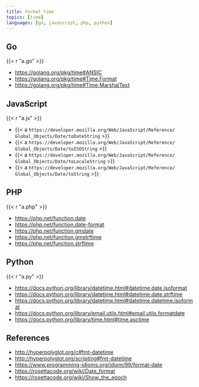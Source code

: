```yaml
---
title: Format time
topics: [time]
languages: [go, javascript, php, python]
---
```


## Go

{{< r "a.go" >}}

- <https://golang.org/pkg/time#ANSIC>
- <https://golang.org/pkg/time#Time.Format>
- <https://golang.org/pkg/time#Time.MarshalText>

## JavaScript

{{< r "a.js" >}}

- {{< a `https://developer.mozilla.org/Web/JavaScript/Reference/
   Global_Objects/Date/toDateString` >}}
- {{< a `https://developer.mozilla.org/Web/JavaScript/Reference/
   Global_Objects/Date/toISOString` >}}
- {{< a `https://developer.mozilla.org/Web/JavaScript/Reference/
   Global_Objects/Date/toLocaleString` >}}
- {{< a `https://developer.mozilla.org/Web/JavaScript/Reference/
   Global_Objects/Date/toString` >}}

## PHP

{{< r "a.php" >}}

- <https://php.net/function.date>
- <https://php.net/function.date-format>
- <https://php.net/function.gmdate>
- <https://php.net/function.gmstrftime>
- <https://php.net/function.strftime>

## Python

{{< r "a.py" >}}

- <https://docs.python.org/library/datetime.html#datetime.date.isoformat>
- <https://docs.python.org/library/datetime.html#datetime.date.strftime>
- <https://docs.python.org/library/datetime.html#datetime.datetime.isoformat>
- <https://docs.python.org/library/email.utils.html#email.utils.formatdate>
- <https://docs.python.org/library/time.html#time.asctime>

## References

- <http://hyperpolyglot.org/c#fmt-datetime>
- <http://hyperpolyglot.org/scripting#fmt-datetime>
- <https://www.programming-idioms.org/idiom/99/format-date>
- <https://rosettacode.org/wiki/Date_format>
- <https://rosettacode.org/wiki/Show_the_epoch>
